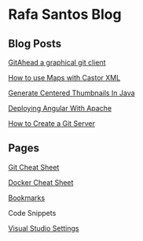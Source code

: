 Rafa Santos Blog
================

Blog Posts
----------
[GitAhead a graphical git client](posts/gitahead/README.md)

[How to use Maps with Castor XML](posts/how-to-use-maps-with-castor-xml/README.md)

[Generate Centered Thumbnails In Java](posts/generate-centered-thumbnails-in-java/README.md)

[Deploying Angular With Apache](posts/deploying-angular-with-apache/README.md)

[How to Create a Git Server](posts/how-to-create-a-git-server)

Pages
-----
[Git Cheat Sheet](pages/git-cheat-sheet/README.md)

[Docker Cheat Sheet](pages/docker-cheat-sheet/README.md)

[Bookmarks](pages/bookmarks/README.md)

Code Snippets

[Visual Studio Settings](snippets/visual-studio-settings/README.md)
